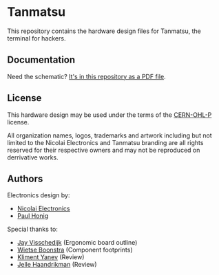 # Tanmatsu

This repository contains the hardware design files for Tanmatsu, the terminal for hackers.

## Documentation

Need the schematic? [It's in this repository as a PDF file](schematic.pdf).

## License

This hardware design may be used under the terms of the [CERN-OHL-P](LICENSE) license.

All organization names, logos, trademarks and artwork including but not limited to the Nicolai Electronics and Tanmatsu branding are all rights reserved for their respective owners and may not be reproduced on derrivative works.

## Authors

Electronics design by:
 - [Nicolai Electronics](https://nicolaielectronics.nl)
 - [Paul Honig](https://github.com/ranzbak)

Special thanks to:
 - [Jay Visschedijk](https://github.com/JayVisschedijk) (Ergonomic board outline)
 - [Wietse Boonstra](https://github.com/Wietsman) (Component footprints)
 - [Kliment Yanev](https://github.com/kliment) (Review)
 - [Jelle Haandrikman](https://github.com/jhaand) (Review)
